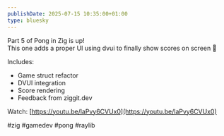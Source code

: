 ```yaml
---
publishDate: 2025-07-15 10:35:00+01:00
type: bluesky
---
```


Part 5 of Pong in Zig is up!  
This one adds a proper UI using dvui to finally show scores on screen 🎯

Includes:

- Game struct refactor
- DVUI integration
- Score rendering
- Feedback from ziggit.dev

Watch: [https://youtu.be/laPvy6CVUx0](https://youtu.be/laPvy6CVUx0)

#zig #gamedev #pong #raylib

